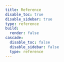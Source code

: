 ```yaml
---
title: Reference
disable_toc: true
disable_sidebar: true
type: reference
build:
  render: false
cascade:
  disable_toc: false
  disable_sidebar: false
  type: reference
---
```

